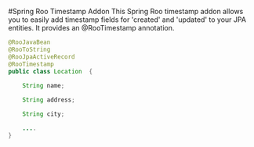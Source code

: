 #Spring Roo Timestamp Addon
This Spring Roo timestamp addon allows you to easily add timestamp fields for 'created' and 'updated' to your JPA entities. It provides an @RooTimestamp annotation.

```java
@RooJavaBean
@RooToString
@RooJpaActiveRecord
@RooTimestamp
public class Location  {
	
	String name;

	String address;

	String city;

	....
}
```



